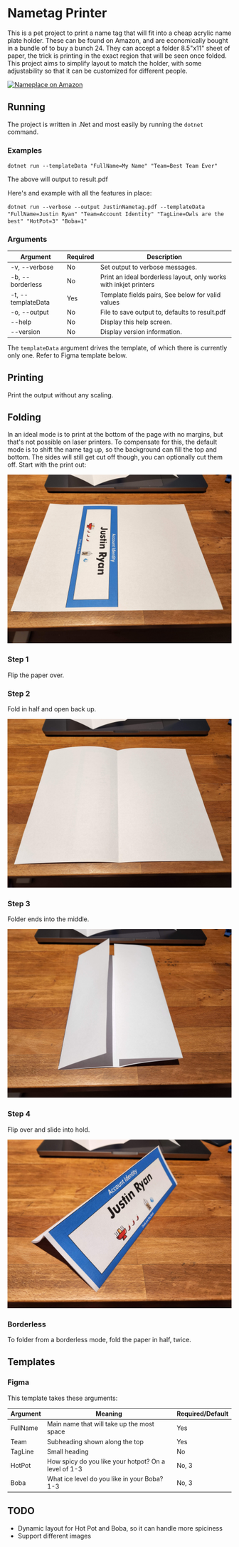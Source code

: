 # Nametag Printer

This is a pet project to print a name tag that will fit into a cheap acrylic name plate holder. 
These can be found on Amazon, and are economically bought in a bundle of to buy a bunch 24.
They can accept a folder 8.5"x11" sheet of paper, the trick is printing in the exact region that will be seen once folded.
This project aims to simplify layout to match the holder, with some adjustability so that it can be customized for different people. 

[![Nameplace on Amazon](https://ws-na.amazon-adsystem.com/widgets/q?_encoding=UTF8&ASIN=B09KXXPRRM&Format=_SL160_&ID=AsinImage&MarketPlace=US&ServiceVersion=20070822&WS=1&tag=halfemptyorg-20&language=en_US)](https://www.amazon.com/gp/product/B09KXXPRRM?ie=UTF8&psc=1&linkCode=li2&tag=halfemptyorg-20&linkId=da70184524b672c4dd7aa3dda967b103&language=en_US&ref_=as_li_ss_il)

## Running

The project is written in .Net and most easily by running the `dotnet` command.

### Examples
```shell
dotnet run --templateData "FullName=My Name" "Team=Best Team Ever"
```

The above will output to result.pdf

Here's and example with all the features in place:

```shell
dotnet run --verbose --output JustinNametag.pdf --templateData "FullName=Justin Ryan" "Team=Account Identity" "TagLine=Owls are the best" "HotPot=3" "Boba=1"
```

### Arguments

| Argument           | Required | Description                                                       |
|--------------------|----------|-------------------------------------------------------------------|
| -v, --verbose      | No       | Set output to verbose messages.                                   |
| -b, --borderless   | No       | Print an ideal borderless layout, only works with inkjet printers |
| -t, --templateData | Yes      | Template fields pairs, See below for valid values                 |
| -o, --output       | No       | File to save output to, defaults to result.pdf                    |
| --help             | No       | Display this help screen.                                         |
| --version          | No       | Display version information.                                      |

The `templateData` argument drives the template, of which there is currently only one. Refer to Figma template below.

## Printing

Print the output without any scaling.

## Folding

In an ideal mode is to print at the bottom of the page with no margins, but that's not possible on laser printers.
To compensate for this, the default mode is to shift the name tag up, so the background can fill the top and bottom.
The sides will still get cut off though, you can optionally cut them off. Start with the print out:

![Full Sheet](./docs/20220626_230939.jpg)

### Step 1
Flip the paper over.

### Step 2

Fold in half and open back up.

![Fold in Half](./docs/20220626_231042.jpg)

### Step 3

Folder ends into the middle.

![Fold in](./docs/20220626_231153.jpg)

### Step 4

Flip over and slide into hold.

![Stand Up](./docs/20220626_231220.jpg)

### Borderless

To folder from a borderless mode, fold the paper in half, twice.
## Templates

### Figma

This template takes these arguments:

| Argument | Meaning                                              | Required/Default |
|----------|------------------------------------------------------|------------------|
| FullName | Main name that will take up the most space           | Yes              |
| Team     | Subheading shown along the top                       | Yes              |
| TagLine  | Small heading                                        | No               |
| HotPot   | How spicy do you like your hotpot? On a level of 1-3 | No, 3            |
| Boba     | What ice level do you like in your Boba? 1-3         | No, 3            |

## TODO

* Dynamic layout for Hot Pot and Boba, so it can handle more spiciness
* Support different images